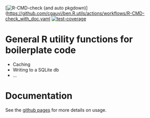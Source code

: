 
<!-- badges: start -->
[![R-CMD-check (and auto pkgdown)](https://github.com/cgauvi/ben.R.utils/actions/workflows/R-CMD-check_with_doc.yaml/badge.svg)](https://github.com/cgauvi/ben.R.utils/actions/workflows/R-CMD-check_with_doc.yaml
[![test-coverage](https://github.com/cgauvi/ben.R.utils/actions/workflows/test-coverage.yaml/badge.svg)](https://github.com/cgauvi/ben.R.utils/actions/workflows/test-coverage.yaml)
<!-- badges: end -->


# General R utility functions for boilerplate code

- Caching
- Writing to a SQLite db
- ...

# Documentation

See the [github pages](https://cgauvi.github.io/ben.R.utils/) for more details on usage.
